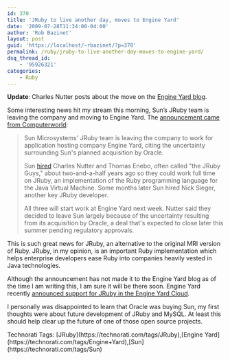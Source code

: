 ```yaml
---
id: 370
title: 'JRuby to live another day, moves to Engine Yard'
date: '2009-07-28T11:34:00-04:00'
author: 'Rob Bazinet'
layout: post
guid: 'https://localhost/~rbazinet/?p=370'
permalink: /ruby/jruby-to-live-another-day-moves-to-engine-yard/
dsq_thread_id:
    - '95926321'
categories:
    - Ruby
---
```


**Update**: Charles Nutter posts about the move on the [Engine Yard blog](https://www.engineyard.com/blog/2009/jrubys-future-at-engine-yard/).

Some interesting news hit my stream this morning, Sun’s JRuby team is leaving the company and moving to Engine Yard. The [announcement came from Computerworld](https://www.computerworld.com/s/article/9135958/Sun_s_JRuby_team_jumps_ship_to_Engine_Yard?taxonomyId=57&pageNumber=1):

> Sun Microsystems' JRuby team is leaving the company to work for application hosting company Engine Yard, citing the uncertainty surrounding Sun's planned acquisition by Oracle.
> 
> Sun [hired](https://www.tbray.org/ongoing/When/200x/2006/09/07/JRuby-guys) Charles Nutter and Thomas Enebo, often called "the JRuby Guys," about two-and-a-half years ago so they could work full time on JRuby, an implementation of the Ruby programming language for the Java Virtual Machine. Some months later Sun hired Nick Sieger, another key JRuby developer.
> 
> All three will start work at Engine Yard next week. Nutter said they decided to leave Sun largely because of the uncertainty resulting from its acquisition by Oracle, a deal that's expected to close later this summer pending regulatory approvals.

This is such great news for JRuby, an alternative to the original MRI version of Ruby. JRuby, in my opinion, is an important Ruby implementation which helps enterprise developers ease Ruby into companies heavily vested in Java technologies.

Although the announcement has not made it to the Engine Yard blog as of the time I am writing this, I am sure it will be there soon. Engine Yard recently [announced support for JRuby in the Engine Yard Cloud](https://www.engineyard.com/blog/2009/engine-yard-adds-jruby-support/).

I personally was disappointed to learn that Oracle was buying Sun, my first thoughts were about future development of JRuby and MySQL. At least this should help clear up the future of one of those open source projects.

<div class="wlWriterEditableSmartContent" id="scid:0767317B-992E-4b12-91E0-4F059A8CECA8:1f3267a6-81a4-4c66-8df8-c19555bef007" style="margin: 0px; padding: 0px; display: inline; float: none;">Technorati Tags: [JRuby](https://technorati.com/tags/JRuby),[Engine Yard](https://technorati.com/tags/Engine+Yard),[Sun](https://technorati.com/tags/Sun)</div>